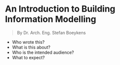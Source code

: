 # An Introduction to Building Information Modelling 

> By Dr. Arch. Eng. Stefan Boeykens

* Who wrote this?
* What is this about?
* Who is the intended audience?
* What to expect?
